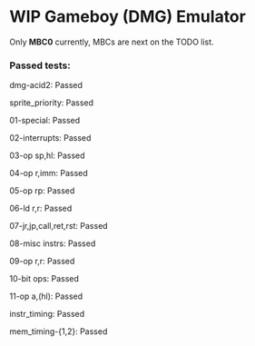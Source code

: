 # WIP Gameboy (DMG) Emulator

Only **MBC0** currently, MBCs are next on the TODO list.

### Passed tests:

dmg-acid2: Passed

sprite_priority: Passed

01-special: Passed

02-interrupts: Passed

03-op sp,hl: Passed

04-op r,imm: Passed

05-op rp: Passed

06-ld r,r: Passed

07-jr,jp,call,ret,rst: Passed

08-misc instrs: Passed

09-op r,r: Passed

10-bit ops: Passed

11-op a,(hl): Passed

instr_timing: Passed

mem_timing-{1,2}: Passed